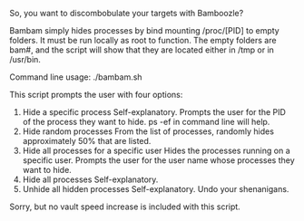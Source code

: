 So, you want to discombobulate your targets with Bamboozle?

Bambam simply hides processes by bind mounting /proc/[PID] to empty folders.
It must be run locally as root to function.
The empty folders are bam#, and the script will show that they are located either in /tmp or in /usr/bin.

Command line usage: ./bambam.sh

This script prompts the user with four options:
1) Hide a specific process
   Self-explanatory.
   Prompts the user for the PID of the process they want to hide. ps -ef in command line will help.
2) Hide random processes
   From the list of processes, randomly hides approximately 50% that are listed.
3) Hide all processes for a specific user
   Hides the processes running on a specific user.
   Prompts the user for the user name whose processes they want to hide.
4) Hide all processes
   Self-explanatory.
5) Unhide all hidden processes
   Self-explanatory. Undo your shenanigans.

Sorry, but no vault speed increase is included with this script.

